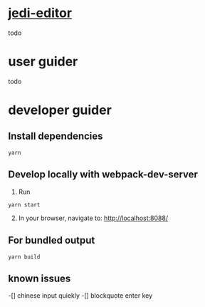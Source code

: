 # [jedi-editor](http://www.jedijava.com)

todo

# user guider

todo

# developer guider

## Install dependencies

```
yarn
```

## Develop locally with webpack-dev-server

1. Run

```
yarn start
```

2. In your browser, navigate to: [http://localhost:8088/](http://localhost:8088/)

## For bundled output

```
yarn build
```

## known issues

-[] chinese input quiekly
-[] blockquote enter key
